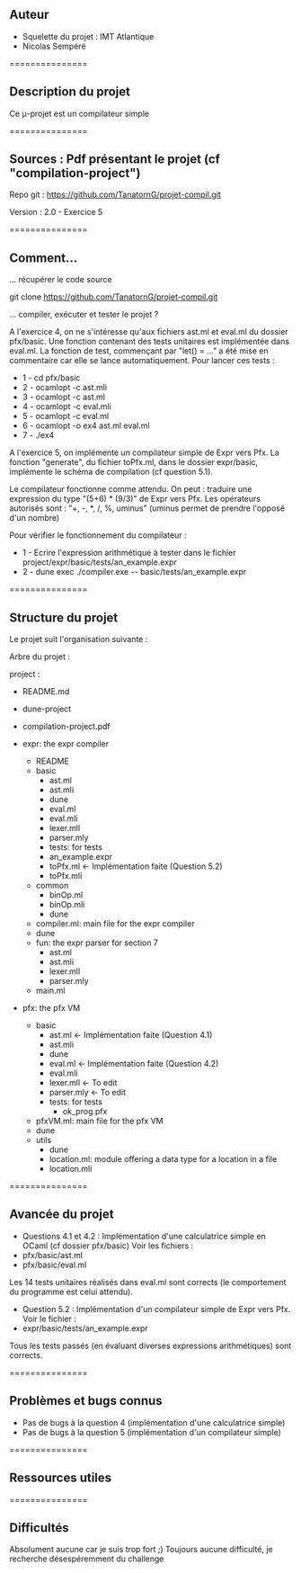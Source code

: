 Auteur
-------

- Squelette du projet : IMT Atlantique
- Nicolas Sempéré

===============

Description du projet
--------------------------

Ce μ-projet est un compilateur simple

===============

Sources : Pdf présentant le projet (cf "compilation-project")
-------

Repo git : https://github.com/TanatornG/projet-compil.git

Version : 2.0 - Exercice 5

===============

Comment...
-------

... récupérer le code source

  git clone https://github.com/TanatornG/projet-compil.git

... compiler, exécuter et tester le projet ?

  A l'exercice 4, on ne s'intéresse qu'aux fichiers ast.ml et eval.ml du dossier pfx/basic.
  Une fonction contenant des tests unitaires est implémentée dans eval.ml.
  La fonction de test, commençant par "let() = ..." a été mise en commentaire
  car elle se lance automatiquement.
  Pour lancer ces tests :
  - 1 - cd pfx/basic
  - 2 - ocamlopt -c ast.mli
  - 3 - ocamlopt -c ast.ml
  - 4 - ocamlopt -c eval.mli
  - 5 - ocamlopt -c eval.ml
  - 6 - ocamlopt -o ex4 ast.ml eval.ml
  - 7 - ./ex4

  A l'exercice 5, on implémente un compilateur simple de Expr vers Pfx.
  La fonction "generate", du fichier toPfx.ml, dans le dossier expr/basic, implémente le schéma de compilation (cf question 5.1).

  Le compilateur fonctionne comme attendu.
  On peut : traduire une expression du type "(5+6) * (9/3)" de Expr vers Pfx.
  Les opérateurs autorisés sont : "+, -, *, /, \%, uminus" (uminus permet de prendre l'opposé d'un nombre)

  Pour vérifier le fonctionnement du compilateur :
  - 1 - Ecrire l'expression arithmétique à tester dans le fichier project/expr/basic/tests/an_example.expr
  - 2 - dune exec ./compiler.exe -- basic/tests/an_example.expr

===============

Structure du projet
------------------------

Le projet suit l'organisation suivante :

Arbre du projet :

project :

  - README.md

  - dune-project

  - compilation-project.pdf

  - expr: the expr compiler
    - README
    - basic
      - ast.ml
      - ast.mli
      - dune
      - eval.ml
      - eval.mli
      - lexer.mll
      - parser.mly
      - tests: for tests
       - an_example.expr
      - toPfx.ml             <- Implémentation faite (Question 5.2)
      - toPfx.mli
    - common
      - binOp.ml
      - binOp.mli
      - dune
    - compiler.ml: main file for the expr compiler
    - dune
    - fun: the expr parser for section 7
      - ast.ml
      - ast.mli
      - lexer.mll
      - parser.mly
    - main.ml

  - pfx: the pfx VM
    - basic
      - ast.ml               <- Implémentation faite (Question 4.1)
      - ast.mli
      - dune
      - eval.ml              <- Implémentation faite (Question 4.2)
      - eval.mli
      - lexer.mll            <- To edit
      - parser.mly           <- To edit
      - tests: for tests
        - ok_prog.pfx
    - pfxVM.ml: main file for the pfx VM
    - dune
    - utils
      - dune
      - location.ml: module offering a data type for a location in a file
      - location.mli

===============

Avancée du projet
--------

- Questions 4.1 et 4.2 : Implémentation d'une calculatrice simple en OCaml (cf dossier pfx/basic)
Voir les fichiers :
 - pfx/basic/ast.ml
 - pfx/basic/eval.ml

 Les 14 tests unitaires réalisés dans eval.ml sont corrects (le comportement du programme est celui attendu).

- Question 5.2 : Implémentation d'un compilateur simple de Expr vers Pfx.
Voir le fichier :
 - expr/basic/tests/an_example.expr

Tous les tests passés (en évaluant diverses expressions arithmétiques) sont corrects.

===============

Problèmes et bugs connus
--------------------

- Pas de bugs à la question 4 (implémentation d'une calculatrice simple)
- Pas de bugs à la question 5 (implémentation d'un compilateur simple)

===============

Ressources utiles
-----------------

===============

Difficultés
------------

Absolument aucune car je suis trop fort ;)
Toujours aucune difficulté, je recherche désespéremment du challenge

